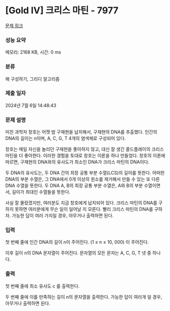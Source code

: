 # [Gold IV] 크리스 마틴 - 7977 

[문제 링크](https://www.acmicpc.net/problem/7977) 

### 성능 요약

메모리: 2168 KB, 시간: 0 ms

### 분류

해 구성하기, 그리디 알고리즘

### 제출 일자

2024년 7월 6일 14:48:43

### 문제 설명

<p>미친 과학자 창호는 어젯 밤 구재현을 납치해서, 구재현의 DNA를 추출했다. 인간의 DNA의 길이는 n이며, A, C, G, T 4개의 염색체로 구성되어 있다.</p>

<p>창호는 매일 자신을 놀리던 구재현을 좋아하지 않고, 대신 잘 생긴 콜드플레이의 크리스 마틴을 더 좋아한다. 이러한 경험을 토대로 창호는 이론을 하나 만들었다. 창호의 이론에 따르면, 구재현의 DNA와의 유사도가 최소인 DNA가 크리스 마틴의 DNA이다.</p>

<p>두 DNA의 유사도는, 두 DNA 간의 최장 공통 부분 수열(LCS)의 길이를 뜻한다. 어떠한 DNA의 부분 수열은, 그 DNA에서 0개 이상의 원소를 제거해서 만들 수 있는 또 다른 DNA 수열을 뜻한다. 두 DNA A, B의 최장 공통 부분 수열은, A와 B의 부분 수열이면서, 길이가 최대인 수열들을 뜻한다.</p>

<p>사실 잘 몰랐겠지만, 여러분도 지금 창호에게 납치되어 있다. 크리스 마틴의 DNA를 구하지 못하면 여러분에게 무슨 일이 일어날 지 모른다. 빨리 크리스 마틴의 DNA를 구하자. 가능한 답이 여러 가지일 경우, 아무거나 출력하면 된다.</p>

### 입력 

 <p>첫 번째 줄에 인간 DNA의 길이 n이 주어진다. (1 ≤ n ≤ 10, 000) 이 주어진다.</p>

<p>이후 길이 n의 DNA 문자열이 주어진다. 문자열의 모든 문자는 A, C, G, T 넷 중 하나다.</p>

### 출력 

 <p>첫 번째 줄에 최소 유사도 c 를 출력한다.</p>

<p>두 번째 줄에 이를 만족하는 길이 n의 문자열을 출력한다. 가능한 답이 여러개 일 경우, 아무거나 출력하면 된다.</p>

